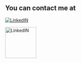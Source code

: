 ## You can contact me at 

[![LinkedIN](https://github.com/sahithianchac/learn/blob/main/docs/about/linkedin.jpg)](https://www.linkedin.com/in/sahithiancha/)

<img src = "https://github.com/sahithianchac/learn/blob/main/docs/about/linkedin.jpg" alt="LinkedIN" width="100" height="100" url="https://www.linkedin.com/in/sahithiancha/">
